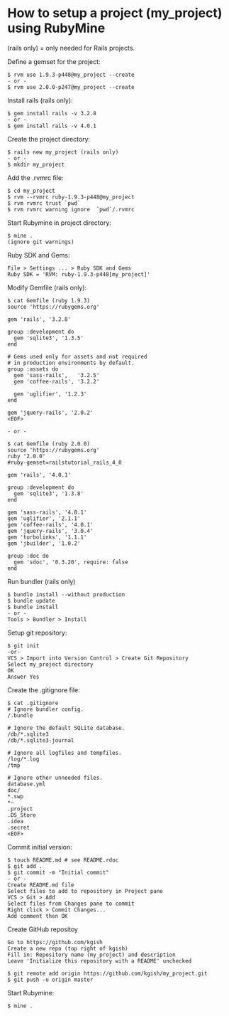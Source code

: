 # How to setup a project (my_project) using RubyMine

(rails only) = only needed for Rails projects.

Define a gemset for the project:

    $ rvm use 1.9.3-p448@my_project --create
    - or -
    $ rvm use 2.0.0-p247@my_project --create

Install rails (rails only):

    $ gem install rails -v 3.2.8
    - or -
    $ gem install rails -v 4.0.1

Create the project directory:

    $ rails new my_project (rails only)
    - or -
    $ mkdir my_project

Add the .rvmrc file:

    $ cd my_project
    $ rvm --rvmrc ruby-1.9.3-p448@my_project
    $ rvm rvmrc trust `pwd`
    $ rvm rvmrc warning ignore  `pwd`/.rvmrc

Start Rubymine in project directory:

    $ mine .
    (ignore git warnings)

Ruby SDK and Gems:

    File > Settings ... > Ruby SDK and Gems
    Ruby SDK = 'RVM: ruby-1.9.3-p448[my_project]'

Modify Gemfile (rails only):
    
    $ cat Gemfile (ruby 1.9.3)
    source 'https://rubygems.org'

    gem 'rails', '3.2.8'

    group :development do
      gem 'sqlite3', '1.3.5'
    end

    # Gems used only for assets and not required
    # in production environments by default.
    group :assets do
      gem 'sass-rails',   '3.2.5'
      gem 'coffee-rails', '3.2.2'

      gem 'uglifier', '1.2.3'
    end

    gem 'jquery-rails', '2.0.2'
    <EOF>

    - or -

    $ cat Gemfile (ruby 2.0.0)
    source 'https://rubygems.org'
    ruby '2.0.0'
    #ruby-gemset=railstutorial_rails_4_0

    gem 'rails', '4.0.1'

    group :development do
      gem 'sqlite3', '1.3.8'
    end

    gem 'sass-rails', '4.0.1'
    gem 'uglifier', '2.1.1'
    gem 'coffee-rails', '4.0.1'
    gem 'jquery-rails', '3.0.4'
    gem 'turbolinks', '1.1.1'
    gem 'jbuilder', '1.0.2'

    group :doc do
      gem 'sdoc', '0.3.20', require: false
    end

Run bundler (rails only)

    $ bundle install --without production
    $ bundle update
    $ bundle install
    - or -
    Tools > Bundler > Install

Setup git repository:

    $ git init
    -or-
    VCS > Import into Version Control > Create Git Repository
    Select my_project directory
    OK
    Answer Yes

Create the .gitignore file:

    $ cat .gitignore
    # Ignore bundler config.
    /.bundle

    # Ignore the default SQLite database.
    /db/*.sqlite3
    /db/*.sqlite3-journal

    # Ignore all logfiles and tempfiles.
    /log/*.log
    /tmp

    # Ignore other unneeded files.
    database.yml
    doc/
    *.swp
    *~
    .project
    .DS_Store
    .idea
    .secret 
    <EOF>

Commit initial version:

    $ touch README.md # see README.rdoc
    $ git add .
    $ git commit -m "Initial commit"
    - or -
    Create README.md file
    Select files to add to repository in Project pane 
    VCS > Git > Add
    Select files from Changes pane to commit
    Right click > Commit Changes...
    Add comment then OK

Create GitHub repositoy

    Go to https://github.com/kgish
    Create a new repo (top right of kgish)
    Fill in: Repository name (my_project) and description
    Leave 'Initialize this repository with a README' unchecked
    
    $ git remote add origin https://github.com/kgish/my_project.git
    $ git push -u origin master

Start Rubymine:

    $ mine .
